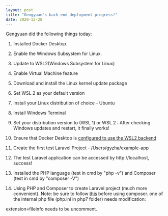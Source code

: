 ```yaml
---
layout: post
title: "Gengyuan's back-end deployment progress!"
date: 2020-12-28
---
```


Gengyuan did the following things today:

1) Installed Docker Desktop.

2) Enable the Windows Subsystem for Linux.

3) Update to WSL2(Windows Subsystem for Linux)

4) Enable Virtual Machine feature

5) Download and install the Linux kernel update package

6) Set WSL 2 as your default version

7) Install your Linux distribution of choice - Ubuntu

8) Install Windows Terminal

9) Set your distribution version to (WSL 1) or WSL 2 : After checking Windows updates and restart, it finally works!

10) Ensure that Docker Desktop is [configured to use the WSL2 backend](https://docs.docker.com/docker-for-windows/wsl/)

11) Create the first test Laravel Project - /Users/gyzha/example-app

12) The test Laravel application can be accessed by http://localhost, success!

13) Installed the PHP language (test in cmd by "php -v") and Composer (test in cmd by "composer -V")

14) Using PHP and Composer to create Laravel project (much more convenient). Note: be sure to follow [this](https://stackoverflow.com/questions/52734707/your-requirements-could-not-be-resolved-to-an-installable-set-of-packages-for-la) before using composer. one of the internal php file (php.ini in php7 folder) needs modification:

 extension=fileinfo needs to be uncomment.




